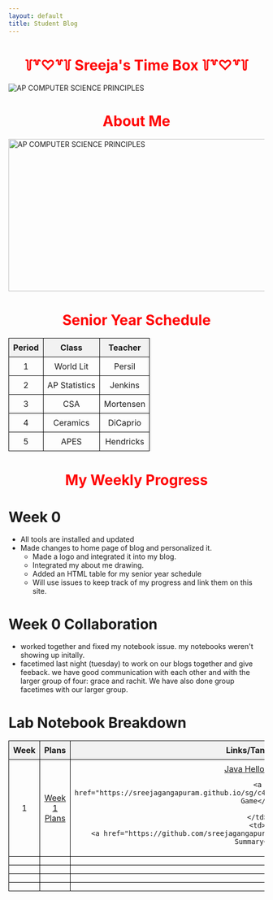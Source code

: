 ```yaml
---
layout: default
title: Student Blog
---
```

<html>
  <h1 align='center' style="color:#FF0000">꒦꒷♡꒷꒦ Sreeja's Time Box ꒦꒷♡꒷꒦</h1> 
  <img src="{{site.baseurl}}/images/CSA.png" alt="AP COMPUTER SCIENCE PRINCIPLES" style="text-align: center;"> 
</html>

<h1 align='center' style="color:#FF0000">About Me</h1> <img src="{{site.baseurl}}/images/peppa.png" alt="AP COMPUTER SCIENCE PRINCIPLES" width="800" height="300"> 

<h1 align='center' style="color:#FF0000">Senior Year Schedule</h1> 
<html>
<head>
<style>
.centered-img {
  text-align: "center";
}

  table {
    border-collapse: collapse;
    width: 50%;
    margin: auto;
  }
  th, td {
    border: 1px solid black;
    padding: 8px;
    text-align: center;
  }
  th {
    background-color: #f2f2f2;
  }
</style>
</head>
<body>

<table>
  <tr>
    <th>Period</th>
    <th>Class</th>
    <th>Teacher</th>
  </tr>
  <tr>
    <td>1</td>
    <td>World Lit</td>
    <td>Persil</td>
  </tr>
  <tr>
    <td>2</td>
    <td>AP Statistics</td>
    <td>Jenkins</td>
  </tr>
  <tr>
    <td>3</td>
    <td>CSA</td>
    <td>Mortensen</td>
  </tr>
  <tr>
    <td>4</td>
    <td>Ceramics</td>
    <td>DiCaprio</td>
  </tr>
  <tr>
    <td>5</td>
    <td>APES</td>
    <td>Hendricks</td>
  </tr>
</table>

</body>
</html>

<h1 align='center' style="color:#FF0000">My Weekly Progress</h1> 

# Week 0 
- All tools are installed and updated 
- Made changes to home page of blog and personalized it. 
  - Made a logo and integrated it into my blog. 
  - Integrated my about me drawing. 
  - Added an HTML table for my senior year schedule 
  - Will use issues to keep track of my progress and link them on this site. 

# Week 0 Collaboration 
- worked together and fixed my notebook issue. my notebooks weren't showing up initally. 
- facetimed last night (tuesday) to work on our blogs together and give feeback. we have good communication with each other and with the larger group of four: grace and rachit. We have also done group facetimes with our larger group. 

# Lab Notebook Breakdown 
<html>
<head>
<style>
.centered-img {
  text-align: center;
}

table {
  border-collapse: collapse;
  width: 100%; /* Table takes up the whole page */
  margin: auto;
}
th, td {
  border: 1px solid black;
  padding: 20px; /* Increase padding for larger cells */
  font-size: 16px; /* Decrease font size for smaller text */
  text-align: center;
  height: 60px; /* Increase cell height */
  width: 25%; /* Equal width for each column */
}
th {
  background-color: #f2f2f2;
}
</style>
</head>
<body>

<table>
  <tr>
    <th>Week</th>
    <th>Plans</th>
    <th>Links/Tangibles</th>
    <th>Summary</th>
  </tr>
  <tr>
    <td>1</td>
    <td> <a href="https://github.com/sreejagangapuram/Sreeja-Gangapuram/issues/59">Week 1 Plans</a>
</td>
    <td>
    <a href="https://sreejagangapuram.github.io/sg/c4.1/2023/09/01/jshellohacks_IPYNB_2_.html">Java Hello Hacks</a>

    <a href="https://sreejagangapuram.github.io/sg/c4.1/2023/09/01/js_IPYNB_2_.html">Javascript Game</a>
    
    </td>
    <td>
    <a href="https://github.com/sreejagangapuram/Sreeja-Gangapuram/issues/60">Week 1 Summary</a>
  
  <tr>
    <td></td>
    <td></td>
    <td></td>
    <td></td>
  </tr>
  <tr>
    <td></td>
    <td></td>
    <td></td>
    <td></td>
  </tr>
  <tr>
    <td></td>
    <td></td>
    <td></td>
    <td></td>
  </tr>
  <tr>
    <td></td>
    <td></td>
    <td></td>
    <td></td>
  </tr>
</table>

</body>
</html>